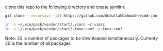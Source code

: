 clone this repo to the following directory and create symlink

```bash
git clone --recursive -j30 https://github.com/AbdullahDahmash/vim8-config.git ~/.vim/pack/vendor/start/

ln -s ~/.vim/pack/vendor/start/.vimrc ~/.vimrc
ln -s ~/.vim/pack/vendor/start/.tmux.conf ~/.tmux.conf
```

Note: 30 is number of packages to be downloaded simultaneously. Currenty 30 is the number of all packages
